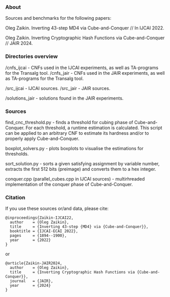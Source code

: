 ### About
Sources and benchmarks for the following papers:

Oleg Zaikin. Inverting 43-step MD4 via Cube-and-Conquer // In IJCAI 2022.

Oleg Zaikin. Inverting Cryptographic Hash Functions via Cube-and-Conquer // JAIR 2024.

### Directories overview

/cnfs_ijcai - CNFs used in the IJCAI experiments, as well as TA-programs for the Transalg tool.
/cnfs_jair - CNFs used in the JAIR experiments, as well as TA-programs for the Transalg tool.

/src_ijcai - IJCAI sources.
/src_jair - JAIR sources.

/solutions_jair - solutions found in the JAIR experiments.

### Sources

find_cnc_threshold.py - finds a threshold for cubing phase of Cube-and-Conquer.
For each threshold, a runtime estimation is calculated. This script can be
applied to an arbitrary CNF to estimate its hardness and/or to properly apply
Cube-and-Conquer.

boxplot_solvers.py - plots boxplots to visualise the estimations for thresholds.

sort_solution.py - sorts a given satisfying assignment by variable number,
extracts the first 512 bits (preimage) and converts them to a hex integer.

conquer.cpp (parallel_cubes.cpp in IJCAI sources) - multirhreaded implementation
of the conquer phase of Cube-and-Conquer.

### Citation
If you use these sources or/and data, please cite:
```
@inproceedings{Zaikin-IJCAI22,
  author    = {Oleg Zaikin},
  title     = {Inverting 43-step {MD4} via {Cube-and-Conquer}},
  booktitle = {IJCAI-ECAI 2022},
  pages     = {1894--1900},
  year      = {2022}
}
```
or

```
@article{Zaikin-JAIR2024,
  author    = {Oleg Zaikin},
  title     = {Inverting Cryptographic Hash Functions via {Cube-and-Conquer}},
  journal   = {JAIR},
  year      = {2024}
}
```
